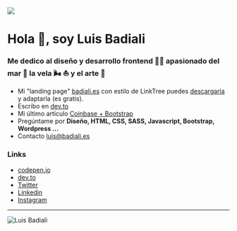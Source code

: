 <img src="https://repository-images.githubusercontent.com/280498248/c0d72900-cae1-11ea-861c-443b6a4b7f83">

# Hola 👋, soy Luis Badiali
### Me dedico al diseño y desarrollo frontend 👨‍💻 apasionado del mar 🌊 la vela 🌬 ⛵️ y el arte 🎨

- Mi "landing page" [badiali.es](https://badiali.es) con estilo de LinkTree puedes [descargarla](https://github.com/badiali/badiali.es) y adaptarla (es gratis).
- Escribo en [dev.to](https://dev.to/badiali)
- Mi último artículo [Coinbase + Bootstrap](https://dev.to/badiali/coinbase-bootstrap-45c6)
- Pregúntame por <strong>Diseño, HTML, CSS, SASS, Javascript, Bootstrap, Wordpress ...</strong>
- Contacto [luis@badiali.es](mailto:luis@badiali.es)

### Links

- [codepen.io](https://codepen.io/badiali)
- [dev.to](https://dev.to/badiali)
- [Twitter](https://twitter.com/badiali)
- [Linkedin](https://linkedin.com/in/badiali)
- [Instagram](https://instagram.com/dev.badiali)

---

![Luis Badiali](https://komarev.com/ghpvc/?username=badiali)
